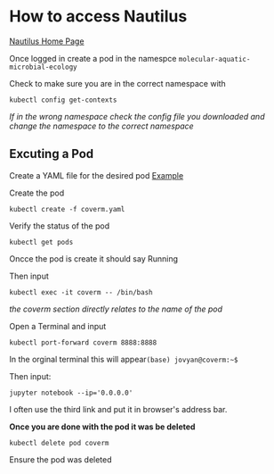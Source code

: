 # How to access Nautilus

[Nautilus Home Page](https://portal.nrp-nautilus.io)

Once logged in create a pod in the namespce `molecular-aquatic-microbial-ecology`

Check to make sure you are in the correct namespace with 

```
kubectl config get-contexts
```
*If in the wrong namespace check the config file you downloaded and change the namespace to the correct namespace*

## Excuting a Pod 

Create a YAML file for the desired pod [Example](coverm.yaml)

Create the pod
```
kubectl create -f coverm.yaml
```

Verify the status of the pod 
```
kubectl get pods
```

Oncce the pod is create it should say Running

Then input 
```
kubectl exec -it coverm -- /bin/bash
```
*the coverm section directly relates to the name of the pod*

Open a Terminal and input
```
kubectl port-forward coverm 8888:8888
```

In the orginal terminal this will appear`(base) jovyan@coverm:~$`

Then input: 
```
jupyter notebook --ip='0.0.0.0'
```

I often use the third link and put it in browser's address bar. 


**Once you are done with the pod it was be deleted**

```
kubectl delete pod coverm
```

Ensure the pod was deleted
